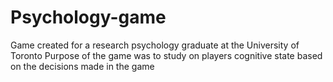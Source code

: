 # Psychology-game

Game created for a research psychology graduate at the University of Toronto
Purpose of the game was to study on players cognitive state based on the decisions made in the game
